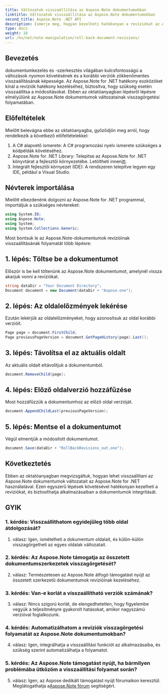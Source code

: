 ```yaml
---
title: Változatok visszaállítása az Aspose.Note dokumentumokban
linktitle: Változatok visszaállítása az Aspose.Note dokumentumokban
second_title: Aspose.Note .NET API
description: Ismerje meg, hogyan kezelheti hatékonyan a revíziókat az Aspose.Note dokumentumokban az Aspose.Note for .NET használatával. Kövesse a lépésenkénti útmutatót a változatok zökkenőmentes visszaállításához.
type: docs
weight: 18
url: /hu/net/note-manipulation/roll-back-document-revisions/
---
```

## Bevezetés

dokumentumkezelés és -szerkesztés világában kulcsfontosságú a változások nyomon követésének és a korábbi verziók zökkenőmentes visszaállításának képessége. Az Aspose.Note for .NET hatékony eszközöket kínál a revíziók hatékony kezeléséhez, biztosítva, hogy szükség esetén visszaállítsa a módosításokat. Ebben az oktatóanyagban lépésről lépésre elmélyülünk az Aspose.Note dokumentumok változatainak visszagörgetési folyamatában.

## Előfeltételek

Mielőtt belevágna ebbe az oktatóanyagba, győződjön meg arról, hogy rendelkezik a következő előfeltételekkel:

1. A C# alapvető ismerete: A C# programozási nyelv ismerete szükséges a kódpéldák követéséhez.
2.  Aspose.Note for .NET Library: Telepítse az Aspose.Note for .NET könyvtárat a fejlesztői környezetébe. Letöltheti innen[itt](https://releases.aspose.com/note/net/).
3. Integrált fejlesztői környezet (IDE): A rendszeren telepítve legyen egy IDE, például a Visual Studio.

## Névterek importálása

Mielőtt elkezdenénk dolgozni az Aspose.Note for .NET programmal, importáljuk a szükséges névtereket:

```csharp
using System.IO;
using Aspose.Note;
using System;
using System.Collections.Generic;
```

Most bontsuk le az Aspose.Note-dokumentumok revízióinak visszaállításának folyamatát több lépésre:

## 1. lépés: Töltse be a dokumentumot

Először is be kell töltenünk az Aspose.Note dokumentumot, amelynél vissza akarjuk vonni a revíziókat.

```csharp
string dataDir = "Your Document Directory";
Document document = new Document(dataDir + "Aspose.one");
```

## 2. lépés: Az oldalelőzmények lekérése

Ezután lekérjük az oldalelőzményeket, hogy azonosítsuk az oldal korábbi verzióit.

```csharp
Page page = document.FirstChild;
Page previousPageVersion = document.GetPageHistory(page).Last();
```

## 3. lépés: Távolítsa el az aktuális oldalt

Az aktuális oldalt eltávolítjuk a dokumentumból.

```csharp
document.RemoveChild(page);
```

## 4. lépés: Előző oldalverzió hozzáfűzése

Most hozzáfűzzük a dokumentumhoz az előző oldal verzióját.

```csharp
document.AppendChildLast(previousPageVersion);
```

## 5. lépés: Mentse el a dokumentumot

Végül elmentjük a módosított dokumentumot.

```csharp
document.Save(dataDir + "RollBackRevisions_out.one");
```

## Következtetés

Ebben az oktatóanyagban megvizsgáltuk, hogyan lehet visszaállítani az Aspose.Note dokumentumok változatait az Aspose.Note for .NET használatával. Ezen egyszerű lépések követésével hatékonyan kezelheti a revíziókat, és biztosíthatja alkalmazásaiban a dokumentumok integritását.

## GYIK

### 1. kérdés: Visszaállíthatom egyidejűleg több oldal átdolgozását?

1. válasz: Igen, ismételheti a dokumentum oldalait, és külön-külön visszagörgetheti az egyes oldalak változatait.

### 2. kérdés: Az Aspose.Note támogatja az összetett dokumentumszerkezetek visszagörgetését?

2. válasz: Természetesen az Aspose.Note átfogó támogatást nyújt az összetett szerkezetű dokumentumok revízióinak kezeléséhez.

### 3. kérdés: Van-e korlát a visszaállítható verziók számának?

3. válasz: Nincs szigorú korlát, de elengedhetetlen, hogy figyelembe vegyük a teljesítményre gyakorolt hatásokat, amikor nagyszámú verzióval foglalkozunk.

### 4. kérdés: Automatizálhatom a revíziók visszagörgetési folyamatát az Aspose.Note dokumentumokban?

4. válasz: Igen, integrálhatja a visszaállítási funkciót az alkalmazásaiba, és szükség szerint automatizálhatja a folyamatot.

### 5. kérdés: Az Aspose.Note támogatást nyújt, ha bármilyen problémába ütközöm a visszaállítási folyamat során?

 5. válasz: Igen, az Aspose dedikált támogatást nyújt fórumaikon keresztül. Meglátogathatja a[Aspose.Note fórum](https://forum.aspose.com/c/note/28) segítségért.